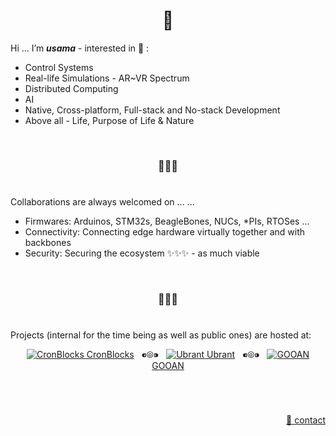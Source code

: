 <h1 align="center">👋</h1>

Hi ... I’m **_usama_** - interested in 👀 :
  
  - Control Systems
  - Real-life Simulations - AR~VR Spectrum
  - Distributed Computing
  - AI
  - Native, Cross-platform, Full-stack and No-stack Development
  - Above all - Life, Purpose of Life & Nature


&nbsp;

<h3 align="center">💞️💞️💞️</h3>

# 

Collaborations are always welcomed on ...  ...
  - Firmwares: Arduinos, STM32s, BeagleBones, NUCs, \*PIs, RTOSes ...
  - Connectivity: Connecting edge hardware virtually together and with backbones
  - Security: Securing the ecosystem ✨✨✨ - as much viable


&nbsp;

<h3 align="center">🌱🌱🌱</h3>

# 

Projects (internal for the time being as well as public ones) are hosted at:

<p align="center">
  <!--<a href="https://github.com/innolixir"><img src="https://avatars.githubusercontent.com/u/85053112?s=28&v=4" alt="Innolixir" /> Innolixir</a>
  &nbsp;&nbsp;⁌⦾⁍&nbsp;&nbsp;-->
  <a href="https://github.com/cronblocks"><img src="https://avatars.githubusercontent.com/u/86520771?s=28&v=4" alt="CronBlocks" /> CronBlocks</a>
  &nbsp;&nbsp;⁌⦾⁍&nbsp;&nbsp;
  <!--<a href="https://github.com/cronblocks-ai"><img src="https://avatars.githubusercontent.com/u/103107980?s=28&v=4" alt="CronBlocks AI" /> CronBlocks AI</a>
  &nbsp;&nbsp;⁌⦾⁍&nbsp;&nbsp;-->
  <a href="https://github.com/ubrant"><img src="https://avatars.githubusercontent.com/u/87671848?s=28&v=4" alt="Ubrant" /> Ubrant</a>
  &nbsp;&nbsp;⁌⦾⁍&nbsp;&nbsp;
  <a href="https://github.com/gooan"><img src="https://avatars.githubusercontent.com/u/87671960?s=28&v=4" alt="GOOAN" /> GOOAN</a>
</p>

&nbsp;

# 
<p align="right"><a href="mailto:anti.qazi@gmail.com">&#128231; contact</a></p>
